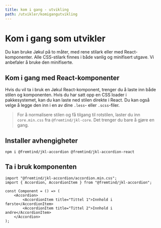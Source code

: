 ```yaml
---
title: kom i gang - utvikling
path: /utvikler/komigangutvikling
---
```


# Kom i gang som utvikler

Du kan bruke Jøkul på to måter, med rene stilark eller med React-komponenter. Alle CSS-stilark finnes i både vanlig og minifisert utgave. Vi anbefaler å bruke den minifiserte.

## Kom i gang med React-komponenter

Hvis du vil ta i bruk en Jøkul React-komponent, trenger du å laste inn både stilen og komponenten. Hvis du har satt opp en CSS loader i pakkesystemet, kan du kan laste ned stilen direkte i React. Du kan også velge å legge den inn i en av dine `.less`- eller `.scss`-filer.

> For å normalisere stilen og få tilgang til rotstilen, laster du inn `core.min.css` fra `@fremtind/jkl-core`. Det trenger du bare å gjøre en gang.

## Installer avhengigheter

`npm i @fremtind/jkl-accordion @fremtind/jkl-accordion-react`

## Ta i bruk komponenten

```tsx
import "@fremtind/jkl-accordion/accordion.min.css";
import { Accordion, AccordionItem } from "@fremtind/jkl-accordion";

const Component = () => (
    <Accordion>
        <AccordionItem title="Tittel 1">Innhold i første</AccordionItem>
        <AccordionItem title="Tittel 2">Innhold i andre</AccordionItem>
    </Accordion>
);
```
